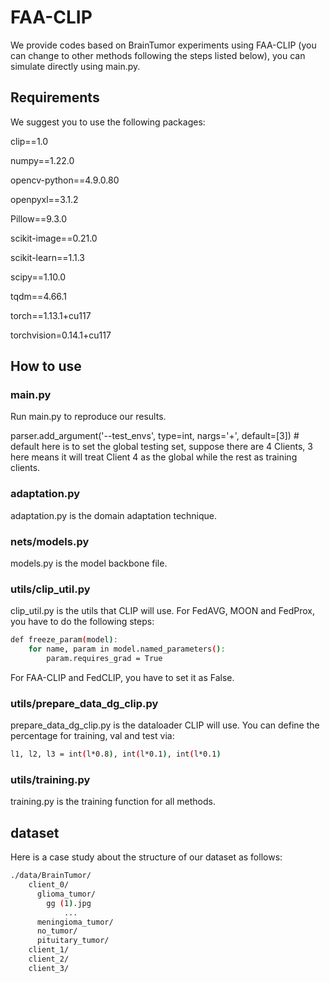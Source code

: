 # FAA-CLIP

We provide codes based on BrainTumor experiments using FAA-CLIP (you can change to other methods following the steps listed below), you can simulate directly using main.py.

## Requirements

We suggest you to use the following packages:

clip==1.0

numpy==1.22.0

opencv-python==4.9.0.80

openpyxl==3.1.2

Pillow==9.3.0

scikit-image==0.21.0

scikit-learn==1.1.3

scipy==1.10.0

tqdm==4.66.1

torch==1.13.1+cu117

torchvision=0.14.1+cu117

## How to use

### main.py 

Run main.py to reproduce our results.

parser.add_argument('--test_envs', type=int, nargs='+', default=[3]) # default here is to set the global testing set, suppose there are 4 Clients, 3 here means it will treat Client 4 as the global while the rest as training clients.

### adaptation.py

adaptation.py is the domain adaptation technique.

### nets/models.py

models.py is the model backbone file.

### utils/clip_util.py

clip_util.py is the utils that CLIP will use. For FedAVG, MOON and FedProx, you have to do the following steps:
```sh
def freeze_param(model):
    for name, param in model.named_parameters():
        param.requires_grad = True
```
For FAA-CLIP and FedCLIP, you have to set it as False.

### utils/prepare_data_dg_clip.py

prepare_data_dg_clip.py is the dataloader CLIP will use. You can define the percentage for training, val and test via:
```sh
l1, l2, l3 = int(l*0.8), int(l*0.1), int(l*0.1)
```

### utils/training.py

training.py is the training function for all methods.

## dataset

Here is a case study about the structure of our dataset as follows:

```sh
./data/BrainTumor/
    client_0/
      glioma_tumor/
        gg (1).jpg
            ...
      meningioma_tumor/
      no_tumor/
      pituitary_tumor/
    client_1/
    client_2/
    client_3/
```
